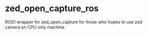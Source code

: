 # zed_open_capture_ros
ROS1 wrapper for zed_open_capture for those who hopes to use zed camera on CPU only machine.
